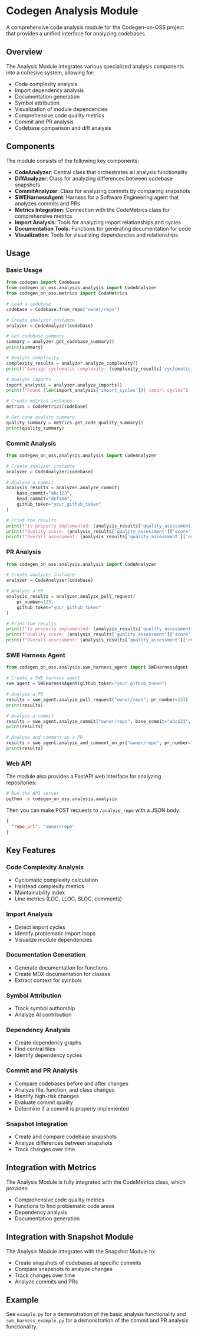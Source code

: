 # Codegen Analysis Module

A comprehensive code analysis module for the Codegen-on-OSS project that provides a unified interface for analyzing codebases.

## Overview

The Analysis Module integrates various specialized analysis components into a cohesive system, allowing for:

- Code complexity analysis
- Import dependency analysis
- Documentation generation
- Symbol attribution
- Visualization of module dependencies
- Comprehensive code quality metrics
- Commit and PR analysis
- Codebase comparison and diff analysis

## Components

The module consists of the following key components:

- **CodeAnalyzer**: Central class that orchestrates all analysis functionality
- **DiffAnalyzer**: Class for analyzing differences between codebase snapshots
- **CommitAnalyzer**: Class for analyzing commits by comparing snapshots
- **SWEHarnessAgent**: Harness for a Software Engineering agent that analyzes commits and PRs
- **Metrics Integration**: Connection with the CodeMetrics class for comprehensive metrics
- **Import Analysis**: Tools for analyzing import relationships and cycles
- **Documentation Tools**: Functions for generating documentation for code
- **Visualization**: Tools for visualizing dependencies and relationships

## Usage

### Basic Usage

```python
from codegen import Codebase
from codegen_on_oss.analysis.analysis import CodeAnalyzer
from codegen_on_oss.metrics import CodeMetrics

# Load a codebase
codebase = Codebase.from_repo("owner/repo")

# Create analyzer instance
analyzer = CodeAnalyzer(codebase)

# Get codebase summary
summary = analyzer.get_codebase_summary()
print(summary)

# Analyze complexity
complexity_results = analyzer.analyze_complexity()
print(f"Average cyclomatic complexity: {complexity_results['cyclomatic_complexity']['average']}")

# Analyze imports
import_analysis = analyzer.analyze_imports()
print(f"Found {len(import_analysis['import_cycles'])} import cycles")

# Create metrics instance
metrics = CodeMetrics(codebase)

# Get code quality summary
quality_summary = metrics.get_code_quality_summary()
print(quality_summary)
```

### Commit Analysis

```python
from codegen_on_oss.analysis.analysis import CodeAnalyzer

# Create analyzer instance
analyzer = CodeAnalyzer(codebase)

# Analyze a commit
analysis_results = analyzer.analyze_commit(
    base_commit="abc123",
    head_commit="def456",
    github_token="your_github_token"
)

# Print the results
print(f"Is properly implemented: {analysis_results['quality_assessment']['is_properly_implemented']}")
print(f"Quality score: {analysis_results['quality_assessment']['score']}")
print(f"Overall assessment: {analysis_results['quality_assessment']['overall_assessment']}")
```

### PR Analysis

```python
from codegen_on_oss.analysis.analysis import CodeAnalyzer

# Create analyzer instance
analyzer = CodeAnalyzer(codebase)

# Analyze a PR
analysis_results = analyzer.analyze_pull_request(
    pr_number=123,
    github_token="your_github_token"
)

# Print the results
print(f"Is properly implemented: {analysis_results['quality_assessment']['is_properly_implemented']}")
print(f"Quality score: {analysis_results['quality_assessment']['score']}")
print(f"Overall assessment: {analysis_results['quality_assessment']['overall_assessment']}")
```

### SWE Harness Agent

```python
from codegen_on_oss.analysis.swe_harness_agent import SWEHarnessAgent

# Create a SWE harness agent
swe_agent = SWEHarnessAgent(github_token="your_github_token")

# Analyze a PR
results = swe_agent.analyze_pull_request("owner/repo", pr_number=123)
print(results)

# Analyze a commit
results = swe_agent.analyze_commit("owner/repo", base_commit="abc123", head_commit="def456")
print(results)

# Analyze and comment on a PR
results = swe_agent.analyze_and_comment_on_pr("owner/repo", pr_number=123, post_comment=True)
print(results)
```

### Web API

The module also provides a FastAPI web interface for analyzing repositories:

```bash
# Run the API server
python -m codegen_on_oss.analysis.analysis
```

Then you can make POST requests to `/analyze_repo` with a JSON body:

```json
{
  "repo_url": "owner/repo"
}
```

## Key Features

### Code Complexity Analysis

- Cyclomatic complexity calculation
- Halstead complexity metrics
- Maintainability index
- Line metrics (LOC, LLOC, SLOC, comments)

### Import Analysis

- Detect import cycles
- Identify problematic import loops
- Visualize module dependencies

### Documentation Generation

- Generate documentation for functions
- Create MDX documentation for classes
- Extract context for symbols

### Symbol Attribution

- Track symbol authorship
- Analyze AI contribution

### Dependency Analysis

- Create dependency graphs
- Find central files
- Identify dependency cycles

### Commit and PR Analysis

- Compare codebases before and after changes
- Analyze file, function, and class changes
- Identify high-risk changes
- Evaluate commit quality
- Determine if a commit is properly implemented

### Snapshot Integration

- Create and compare codebase snapshots
- Analyze differences between snapshots
- Track changes over time

## Integration with Metrics

The Analysis Module is fully integrated with the CodeMetrics class, which provides:

- Comprehensive code quality metrics
- Functions to find problematic code areas
- Dependency analysis
- Documentation generation

## Integration with Snapshot Module

The Analysis Module integrates with the Snapshot Module to:

- Create snapshots of codebases at specific commits
- Compare snapshots to analyze changes
- Track changes over time
- Analyze commits and PRs

## Example

See `example.py` for a demonstration of the basic analysis functionality and `swe_harness_example.py` for a demonstration of the commit and PR analysis functionality.
